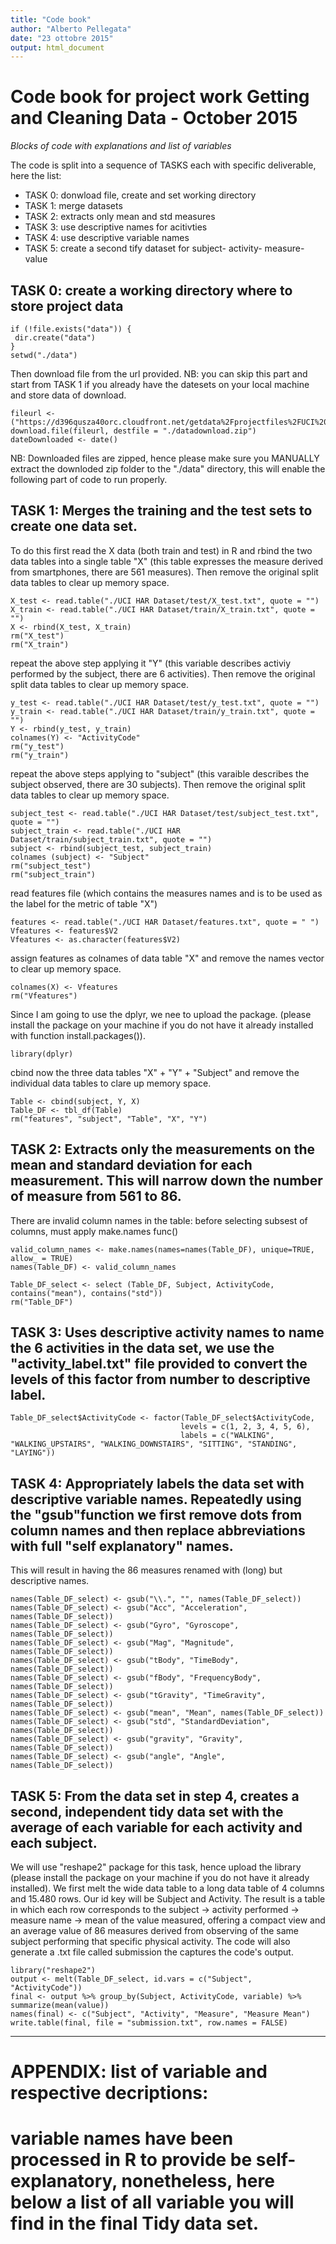 ```yaml
---
title: "Code book"
author: "Alberto Pellegata"
date: "23 ottobre 2015"
output: html_document
---
```


# Code book for project work Getting and Cleaning Data - October 2015
*Blocks of code with explanations and list of variables*

The code is split into a sequence of TASKS each with specific deliverable, here the list:
 - TASK 0: donwload file, create and set working directory
 - TASK 1: merge datasets
 - TASK 2: extracts only mean and std measures
 - TASK 3: use descriptive names for acitivties
 - TASK 4: use descriptive variable names
 - TASK 5: create a second tify dataset for subject- activity- measure- value


## TASK 0: create a working directory where to store project data
```
if (!file.exists("data")) {
 dir.create("data")
}
setwd("./data")
```

Then download file from the url provided. NB: you can skip this part and start from TASK 1 if you already have the datesets on your local machine and store data of download.
```
fileurl <- ("https://d396qusza40orc.cloudfront.net/getdata%2Fprojectfiles%2FUCI%20HAR%20Dataset.zip")
download.file(fileurl, destfile = "./datadownload.zip")
dateDownloaded <- date()
```

NB: Downloaded files are zipped, hence please make sure you MANUALLY extract the downloded zip folder to the "./data" directory, this will enable the following part of code to run properly.

## TASK 1: Merges the training and the test sets to create one data set.
To do this first read the X data (both train and test) in R and rbind the two data tables into a single table "X" (this table expresses the measure derived from smartphones, there are 561 measures). Then remove the original split data tables to clear up memory space.
```
X_test <- read.table("./UCI HAR Dataset/test/X_test.txt", quote = "")
X_train <- read.table("./UCI HAR Dataset/train/X_train.txt", quote = "")
X <- rbind(X_test, X_train)
rm("X_test")
rm("X_train")
```
repeat the above step applying it "Y" (this variable describes activiy performed by the subject, there are 6 activities). Then remove the original split data tables to clear up memory space.
```
y_test <- read.table("./UCI HAR Dataset/test/y_test.txt", quote = "")
y_train <- read.table("./UCI HAR Dataset/train/y_train.txt", quote = "")
Y <- rbind(y_test, y_train)
colnames(Y) <- "ActivityCode"
rm("y_test")
rm("y_train")
```
repeat the above steps applying to "subject" (this varaible describes the subject observed, there are 30 subjects). Then remove the original split data tables to clear up memory space.
```
subject_test <- read.table("./UCI HAR Dataset/test/subject_test.txt", quote = "")
subject_train <- read.table("./UCI HAR Dataset/train/subject_train.txt", quote = "")
subject <- rbind(subject_test, subject_train)
colnames (subject) <- "Subject"
rm("subject_test")
rm("subject_train")
```
read features file (which contains the measures names and is to be used as the label for the metric of table "X")
```
features <- read.table("./UCI HAR Dataset/features.txt", quote = " ")
Vfeatures <- features$V2
Vfeatures <- as.character(features$V2)
```
assign features as colnames of data table "X" and remove the names vector to clear up memory space.
```
colnames(X) <- Vfeatures  
rm("Vfeatures")
```

Since I am going to use the dplyr, we nee to upload the package. (please install the package on your machine if you do not have it already installed with function install.packages()).
```
library(dplyr)
``` 
cbind now the three data tables "X" + "Y" + "Subject" and remove the individual data tables to clare up memory space.
```
Table <- cbind(subject, Y, X)
Table_DF <- tbl_df(Table)
rm("features", "subject", "Table", "X", "Y")
```
## TASK 2: Extracts only the measurements on the mean and standard deviation for each measurement. This will narrow down the number of measure from 561 to 86.
There are invalid column names in the table: before selecting subsest of columns, must apply make.names func()
```
valid_column_names <- make.names(names=names(Table_DF), unique=TRUE, allow_ = TRUE)
names(Table_DF) <- valid_column_names

Table_DF_select <- select (Table_DF, Subject, ActivityCode, contains("mean"), contains("std"))
rm("Table_DF")
```
## TASK 3: Uses descriptive activity names to name the 6 activities in the data set, we use the "activity_label.txt" file provided to convert the levels of this factor from number to descriptive label.
```
Table_DF_select$ActivityCode <- factor(Table_DF_select$ActivityCode, 
                                      levels = c(1, 2, 3, 4, 5, 6), 
                                      labels = c("WALKING", "WALKING_UPSTAIRS", "WALKING_DOWNSTAIRS", "SITTING", "STANDING", "LAYING"))
```

## TASK 4: Appropriately labels the data set with descriptive variable names. Repeatedly using the "gsub"function we first remove dots from column names and then replace abbreviations with full "self explanatory" names. 
This will result in having the 86 measures renamed with (long) but descriptive names. 
```
names(Table_DF_select) <- gsub("\\.", "", names(Table_DF_select)) 
names(Table_DF_select) <- gsub("Acc", "Acceleration", names(Table_DF_select)) 
names(Table_DF_select) <- gsub("Gyro", "Gyroscope", names(Table_DF_select)) 
names(Table_DF_select) <- gsub("Mag", "Magnitude", names(Table_DF_select))
names(Table_DF_select) <- gsub("tBody", "TimeBody", names(Table_DF_select)) 
names(Table_DF_select) <- gsub("fBody", "FrequencyBody", names(Table_DF_select))
names(Table_DF_select) <- gsub("tGravity", "TimeGravity", names(Table_DF_select))
names(Table_DF_select) <- gsub("mean", "Mean", names(Table_DF_select))
names(Table_DF_select) <- gsub("std", "StandardDeviation", names(Table_DF_select))
names(Table_DF_select) <- gsub("gravity", "Gravity", names(Table_DF_select))
names(Table_DF_select) <- gsub("angle", "Angle", names(Table_DF_select))
```

## TASK 5: From the data set in step 4, creates a second, independent tidy data set with the average of each variable for each activity and each subject. 
We will use "reshape2" package for this task, hence upload the library (please install the package on your machine if you do not have it already installed).
We first melt the wide data table to a long data table of 4 columns and 15.480 rows. Our id key will be Subject and Activity. The result is a table in which each row corresponds to the subject -> activity performed -> measure name -> mean of the value measured, offering a compact view and an average value of 86 measures derived from observing of the same subject performing that specific physical activity.
The code will also generate a .txt file called submission the captures the code's output.
```
library("reshape2")
output <- melt(Table_DF_select, id.vars = c("Subject", "ActivityCode"))
final <- output %>% group_by(Subject, ActivityCode, variable) %>% summarize(mean(value))
names(final) <- c("Subject", "Activity", "Measure", "Measure Mean")
write.table(final, file = "submission.txt", row.names = FALSE)
```
***
# APPENDIX: list of variable and respective decriptions:
# variable names have been processed in R to provide be self-explanatory, nonetheless, here below a list of all variable you will find in the final Tidy data set.
